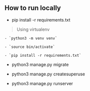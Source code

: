 ## How to run locally

- pip install -r requirements.txt

> Using virtualenv

    - `python3 -m venv venv`

    - `source bin/activate`

    - `pip install -r requirements.txt`

- python3 manage.py migrate

- python3 manage.py createsuperuse

- python3 manage.py runserver
